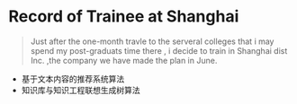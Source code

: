 # Record of Trainee at Shanghai
> Just after the one-month travle to the serveral colleges that i may spend my post-graduats time there , i decide to train in Shanghai dist Inc. ,the company we have made the plan in June. 

- 基于文本内容的推荐系统算法
- 知识库与知识工程联想生成树算法